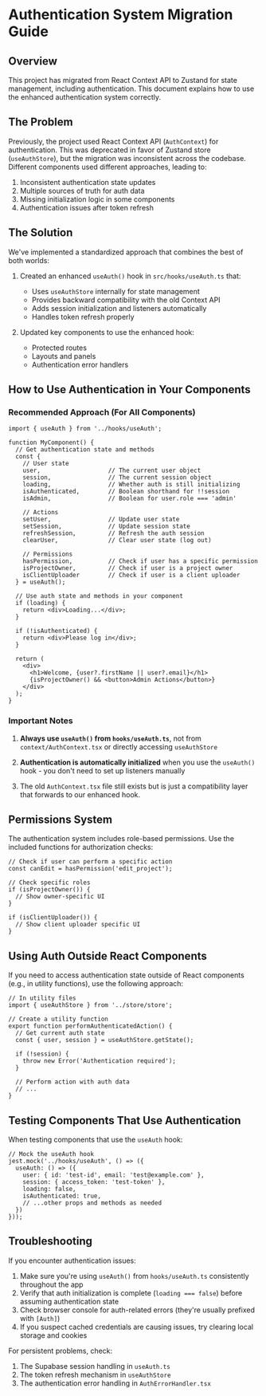 # Authentication System Migration Guide

## Overview

This project has migrated from React Context API to Zustand for state management, including authentication. This document explains how to use the enhanced authentication system correctly.

## The Problem

Previously, the project used React Context API (`AuthContext`) for authentication. This was deprecated in favor of Zustand store (`useAuthStore`), but the migration was inconsistent across the codebase. Different components used different approaches, leading to:

1. Inconsistent authentication state updates
2. Multiple sources of truth for auth data
3. Missing initialization logic in some components
4. Authentication issues after token refresh

## The Solution

We've implemented a standardized approach that combines the best of both worlds:

1. Created an enhanced `useAuth()` hook in `src/hooks/useAuth.ts` that:
   - Uses `useAuthStore` internally for state management
   - Provides backward compatibility with the old Context API
   - Adds session initialization and listeners automatically
   - Handles token refresh properly

2. Updated key components to use the enhanced hook:
   - Protected routes
   - Layouts and panels
   - Authentication error handlers

## How to Use Authentication in Your Components

### Recommended Approach (For All Components)

```tsx
import { useAuth } from '../hooks/useAuth';

function MyComponent() {
  // Get authentication state and methods
  const { 
    // User state
    user,                   // The current user object
    session,                // The current session object
    loading,                // Whether auth is still initializing
    isAuthenticated,        // Boolean shorthand for !!session
    isAdmin,                // Boolean for user.role === 'admin'
    
    // Actions
    setUser,                // Update user state
    setSession,             // Update session state
    refreshSession,         // Refresh the auth session
    clearUser,              // Clear user state (log out)
    
    // Permissions
    hasPermission,          // Check if user has a specific permission
    isProjectOwner,         // Check if user is a project owner
    isClientUploader        // Check if user is a client uploader
  } = useAuth();
  
  // Use auth state and methods in your component
  if (loading) {
    return <div>Loading...</div>;
  }
  
  if (!isAuthenticated) {
    return <div>Please log in</div>;
  }
  
  return (
    <div>
      <h1>Welcome, {user?.firstName || user?.email}</h1>
      {isProjectOwner() && <button>Admin Actions</button>}
    </div>
  );
}
```

### Important Notes

1. **Always use `useAuth()` from `hooks/useAuth.ts`**, not from `context/AuthContext.tsx` or directly accessing `useAuthStore`

2. **Authentication is automatically initialized** when you use the `useAuth()` hook - you don't need to set up listeners manually

3. The old `AuthContext.tsx` file still exists but is just a compatibility layer that forwards to our enhanced hook.

## Permissions System

The authentication system includes role-based permissions. Use the included functions for authorization checks:

```tsx
// Check if user can perform a specific action
const canEdit = hasPermission('edit_project');

// Check specific roles
if (isProjectOwner()) {
  // Show owner-specific UI
}

if (isClientUploader()) {
  // Show client uploader specific UI
}
```

## Using Auth Outside React Components

If you need to access authentication state outside of React components (e.g., in utility functions), use the following approach:

```tsx
// In utility files
import { useAuthStore } from '../store/store';

// Create a utility function
export function performAuthenticatedAction() {
  // Get current auth state
  const { user, session } = useAuthStore.getState();
  
  if (!session) {
    throw new Error('Authentication required');
  }
  
  // Perform action with auth data
  // ...
}
```

## Testing Components That Use Authentication

When testing components that use the `useAuth` hook:

```tsx
// Mock the useAuth hook
jest.mock('../hooks/useAuth', () => ({
  useAuth: () => ({
    user: { id: 'test-id', email: 'test@example.com' },
    session: { access_token: 'test-token' },
    loading: false,
    isAuthenticated: true,
    // ...other props and methods as needed
  })
}));
```

## Troubleshooting

If you encounter authentication issues:

1. Make sure you're using `useAuth()` from `hooks/useAuth.ts` consistently throughout the app
2. Verify that auth initialization is complete (`loading === false`) before assuming authentication state
3. Check browser console for auth-related errors (they're usually prefixed with `[Auth]`)
4. If you suspect cached credentials are causing issues, try clearing local storage and cookies

For persistent problems, check:
1. The Supabase session handling in `useAuth.ts`
2. The token refresh mechanism in `useAuthStore`
3. The authentication error handling in `AuthErrorHandler.tsx`

 